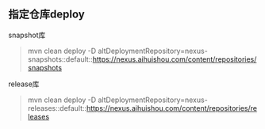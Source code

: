 #

## 指定仓库deploy
snapshot库
>mvn clean deploy -D altDeploymentRepository=nexus-snapshots::default::https://nexus.aihuishou.com/content/repositories/snapshots

release库
>mvn clean deploy -D altDeploymentRepository=nexus-releases::default::https://nexus.aihuishou.com/content/repositories/releases